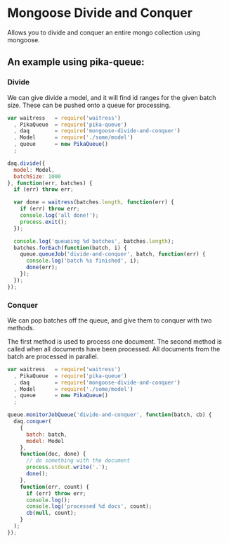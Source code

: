 # Mongoose Divide and Conquer

Allows you to divide and conquer an entire mongo collection using
mongoose.

## An example using pika-queue:

### Divide

We can give divide a model, and it will find id ranges for the given
batch size. These can be pushed onto a queue for processing.

```javascript
var waitress   = require('waitress')
  , PikaQueue  = require('pika-queue')
  , daq        = require('mongoose-divide-and-conquer')
  , Model      = require('./some/model')
  , queue      = new PikaQueue()
  ;

daq.divide({
  model: Model,
  batchSize: 1000
}, function(err, batches) {
  if (err) throw err;

  var done = waitress(batches.length, function(err) {
    if (err) throw err;
    console.log('all done!');
    process.exit();
  });

  console.log('queueing %d batches', batches.length);
  batches.forEach(function(batch, i) {
    queue.queueJob('divide-and-conquer', batch, function(err) {
      console.log('batch %s finished', i);
      done(err);
    });
  });
});
```

### Conquer

We can pop batches off the queue, and give them to conquer with two
methods.

The first method is used to process one document. The second method is
called when all documents have been processed. All documents from the
batch are processed in parallel.

```javascript
var waitress   = require('waitress')
  , PikaQueue  = require('pika-queue')
  , daq        = require('mongoose-divide-and-conquer')
  , Model      = require('./some/model')
  , queue      = new PikaQueue()
  ;

queue.monitorJobQueue('divide-and-conquer', function(batch, cb) {
  daq.conquer(
    {
      batch: batch,
      model: Model
    },
    function(doc, done) {
      // do something with the document
      process.stdout.write('.');
      done();
    },
    function(err, count) {
      if (err) throw err;
      console.log();
      console.log('processed %d docs', count);
      cb(null, count);
    }
  );
});
```
